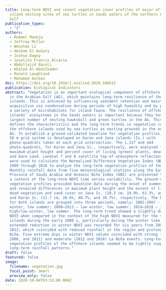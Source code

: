 ```yaml
---
title: Long-term NDVI and recent vegetation cover profiles of major offshore
  island nesting sites of sea turtles in Saudi waters of the northern Arabian
  Gulf
publication_types:
  - "2"
authors:
  - Rommel Maneja
  - Jeffrey Miller
  - Wenzhao Li
  - Hesham El-Askary
  - Joshua Dagoy
  - Joselito Francis Alcaria
  - Abdullajid Basali
  - Khaled Al-Abdulkader
  - Ronald Loughland
  - Mohamed Qurban
doi: https://doi.org/10.1016/j.ecolind.2020.106612
publication: Ecological Indicators
abstract: "Vegetation is an important ecological component of offshore islands
  in the Arabian Gulf (AG), which maintains long-term resilience of these
  islands. This is achieved by influencing sediment retention and moisture
  acquisition via condensation during periods of high humidity and by providing
  a variety of microhabitats for island fauna. The resilience of offshore
  islands’ ecosystems in the Saudi waters is important because they host the
  largest number of nesting hawksbill and green turtles in the AG. This study
  defines the characteristics and the long-term trends in vegetation cover of
  the offshore islands used by sea turtles as nesting grounds in the northern
  AG. To establish a ground-validated baseline for vegetation profiles, a 50 m ×
  50 m grid system is developed on Karan and Jana islands (Is.) with
  photo-quadrats taken at each grid intersection. The 1,317 and 444
  photo-quadrats, for Karan and Jana Is., respectively, were analyzed for
  maximum plant height and percent cover of living (green) plants, dead plants,
  and bare sand. Landsat 7 and 8 satellite top-of-atmosphere reflectance images
  were used to calculate the Normalized Difference Vegetation Index (NDVI) from
  1999 through 2018 to analyze the long-term vegetation profiles of the islands.
  Monthly rainfall data from five meteorological stations along the Eastern
  Province of Saudi Arabia and Oceanic Niño Index (ONI) are presented to provide
  a context of the long-term NDVI time series variability. The ground-validated
  vegetation profiles provided baseline data during the onset of summer in 2017
  and revealed differences in maximum plant height and the extent of living,
  dead vegetation and sand cover on Jana Is. (28.3 cm, 19.9%, 63.3%, and 16.8%)
  and Karan Is. (21.7 cm, 20.6%, 48.7%, and 30.7%), respectively. The NDVI data
  for both islands are grouped into three periods, namely: 2001–2007 - high
  winter, low summer; 2008–2013 – low winter, low summer; 2014–2018 – irregular
  high/low winter, low summer. The long-term trend showed a slightly decreasing
  NDVI when compared in the context of the high NDVI measured for the two
  islands during the early 2000 s, particularly during the winter time. An
  extended reduction in winter NDVI was recorded for six years from 2008 to
  2013, which coincided with reduced rainfall in the region and prolonged La
  Niña. Five extreme dips in winter NDVI values coincided with strong (2000,
  2008, and 2011) and moderate (2012 and 2018) La Niña events. Long-term
  vegetation profiles of the offshore islands seemed to be tightly coupled with
  long-term rainfall patterns."
draft: false
featured: false
image:
  filename: vegetation.jpg
  focal_point: Smart
  preview_only: false
date: 2020-10-04T03:53:00.000Z
---
```


